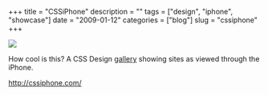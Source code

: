 +++
title = "CSSiPhone"
description = ""
tags = ["design", "iphone", "showcase"]
date = "2009-01-12"
categories = ["blog"]
slug = "cssiphone"
+++



  <div class="notebook-screenshot"><a href="http://cssiphone.com/"><img src="/media/bluga/wt496b2cce818dc.jpg"/></a></div><p>How cool is this? A CSS Design <a href="http://cssiphone.com/">gallery</a> showing sites as viewed through the iPhone. </p>
    
  <a href="http://cssiphone.com/">http://cssiphone.com/</a>
